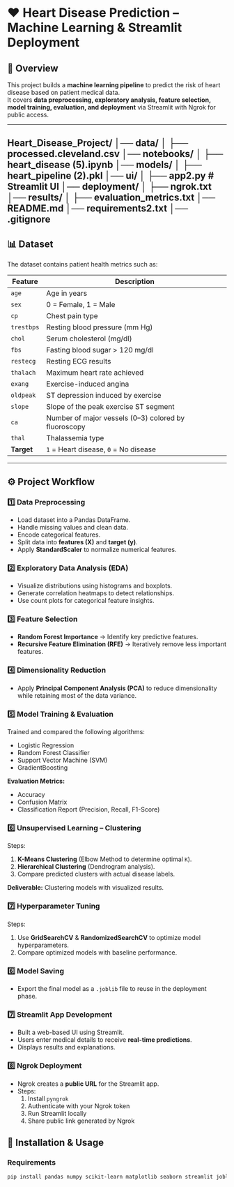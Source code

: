 # ❤️ Heart Disease Prediction – Machine Learning & Streamlit Deployment

## 📌 Overview
This project builds a **machine learning pipeline** to predict the risk of heart disease based on patient medical data.  
It covers **data preprocessing, exploratory analysis, feature selection, model training, evaluation, and deployment** via Streamlit with Ngrok for public access.

---
Heart_Disease_Project/
│── data/
│   ├── processed.cleveland.csv
│── notebooks/
│   ├── heart_disease (5).ipynb
│── models/
│   ├── heart_pipeline (2).pkl
│── ui/
│   ├── app2.py              # Streamlit UI
│── deployment/
│   ├── ngrok.txt
│── results/
│   ├── evaluation_metrics.txt
│── README.md
│── requirements2.txt
│── .gitignore
---

## 📊 Dataset
The dataset contains patient health metrics such as:

| Feature            | Description |
|--------------------|-------------|
| `age`              | Age in years |
| `sex`              | 0 = Female, 1 = Male |
| `cp`               | Chest pain type |
| `trestbps`         | Resting blood pressure (mm Hg) |
| `chol`             | Serum cholesterol (mg/dl) |
| `fbs`              | Fasting blood sugar > 120 mg/dl |
| `restecg`          | Resting ECG results |
| `thalach`          | Maximum heart rate achieved |
| `exang`            | Exercise-induced angina |
| `oldpeak`          | ST depression induced by exercise |
| `slope`            | Slope of the peak exercise ST segment |
| `ca`               | Number of major vessels (0–3) colored by fluoroscopy |
| `thal`             | Thalassemia type |
| **Target**         | `1` = Heart disease, `0` = No disease |

---

## ⚙️ Project Workflow

### **1️⃣ Data Preprocessing**
- Load dataset into a Pandas DataFrame.
- Handle missing values and clean data.
- Encode categorical features.
- Split data into **features (X)** and **target (y)**.
- Apply **StandardScaler** to normalize numerical features.

### **2️⃣ Exploratory Data Analysis (EDA)**
- Visualize distributions using histograms and boxplots.
- Generate correlation heatmaps to detect relationships.
- Use count plots for categorical feature insights.

### **3️⃣ Feature Selection**
- **Random Forest Importance** → Identify key predictive features.
- **Recursive Feature Elimination (RFE)** → Iteratively remove less important features.

### **4️⃣ Dimensionality Reduction**
- Apply **Principal Component Analysis (PCA)** to reduce dimensionality while retaining most of the data variance.

### **5️⃣ Model Training & Evaluation**
Trained and compared the following algorithms:
- Logistic Regression
- Random Forest Classifier
- Support Vector Machine (SVM)
- GradientBoosting

**Evaluation Metrics:**
- Accuracy
- Confusion Matrix
- Classification Report (Precision, Recall, F1-Score)

### **6️⃣ Unsupervised Learning – Clustering**
Steps:
1. **K-Means Clustering** (Elbow Method to determine optimal `K`).
2. **Hierarchical Clustering** (Dendrogram analysis).
3. Compare predicted clusters with actual disease labels.

**Deliverable:** Clustering models with visualized results.

### **7️⃣ Hyperparameter Tuning**
Steps:
1. Use **GridSearchCV** & **RandomizedSearchCV** to optimize model hyperparameters.
2. Compare optimized models with baseline performance.

### **6️⃣ Model Saving**
- Export the final model as a `.joblib` file to reuse in the deployment phase.

### **7️⃣ Streamlit App Development**
- Built a web-based UI using Streamlit.
- Users enter medical details to receive **real-time predictions**.
- Displays results and explanations.

### **8️⃣ Ngrok Deployment**
- Ngrok creates a **public URL** for the Streamlit app.
- Steps:
  1. Install `pyngrok`
  2. Authenticate with your Ngrok token
  3. Run Streamlit locally
  4. Share public link generated by Ngrok

## 🚀 Installation & Usage

### **Requirements**
```bash
pip install pandas numpy scikit-learn matplotlib seaborn streamlit joblib pyngrok
